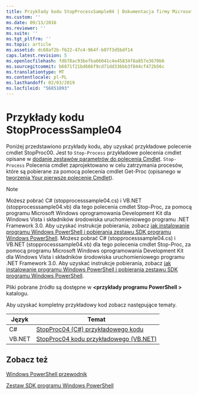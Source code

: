 ```yaml
---
title: Przykłady kodu StopProcessSample04 | Dokumentacja firmy Microsoft
ms.custom: ''
ms.date: 09/13/2016
ms.reviewer: ''
ms.suite: ''
ms.tgt_pltfrm: ''
ms.topic: article
ms.assetid: dc68af2b-f622-47c4-964f-b07f3d5bdf14
caps.latest.revision: 5
ms.openlocfilehash: fdb78ac93befba66041c4e45834f8a857e3670b6
ms.sourcegitcommit: b6871f21bd666f9cd71dd336bb3f844cf472b56c
ms.translationtype: MT
ms.contentlocale: pl-PL
ms.lasthandoff: 02/03/2019
ms.locfileid: "56851093"
---
```

# <a name="stopprocesssample04-code-samples"></a>Przykłady kodu StopProcessSample04

Poniżej przedstawiono przykłady kodu, aby uzyskać przykładowe polecenie cmdlet StopProc00. Jest to `Stop-Process` przykładowe polecenia cmdlet opisane w [dodanie zestawów parametrów do polecenia Cmdlet](../cmdlet/adding-parameter-sets-to-a-cmdlet.md). `Stop-Process` Polecenia cmdlet zaprojektowano w celu zatrzymania procesów, które są pobierane za pomocą polecenia cmdlet Get-Proc (opisanego w [tworzenia Your pierwsze polecenie Cmdlet](../cmdlet/creating-a-cmdlet-without-parameters.md)).

> [!NOTE]
> Możesz pobrać C# (stopprocesssample04.cs) i VB.NET (stopprocesssample04.vb) dla tego polecenia cmdlet Stop-Proc, za pomocą programu Microsoft Windows oprogramowania Development Kit dla Windows Vista i składników środowiska uruchomieniowego programu .NET Framework 3.0. Aby uzyskać instrukcje pobierania, zobacz [jak instalowanie programu Windows PowerShell i pobierania zestawu SDK programu Windows PowerShell](/powershell/developer/installing-the-windows-powershell-sdk).
> Możesz pobrać C# (stopprocesssample04.cs) i VB.NET (stopprocesssample04.vb) dla tego polecenia cmdlet Stop-Proc, za pomocą programu Microsoft Windows oprogramowania Development Kit dla Windows Vista i składników środowiska uruchomieniowego programu .NET Framework 3.0. Aby uzyskać instrukcje pobierania, zobacz [jak instalowanie programu Windows PowerShell i pobierania zestawu SDK programu Windows PowerShell](/powershell/developer/installing-the-windows-powershell-sdk).
>
> Pliki pobrane źródło są dostępne w  **\<przykłady programu PowerShell >** katalogu.

Aby uzyskać kompletny przykładowy kod zobacz następujące tematy.

|Język|Temat|
|--------------|-----------|
|C#|[StopProc04 (C#) przykładowego kodu](./stopprocesssample04-csharp-sample-code.md)|
|VB.NET|[StopProc04 kodu przykładowego (VB.NET)](./stopprocesssample04-vb-net-sample-code.md)|

## <a name="see-also"></a>Zobacz też

[Windows PowerShell przewodnik](./windows-powershell-programmer-s-guide.md)

[Zestaw SDK programu Windows PowerShell](../windows-powershell-reference.md)